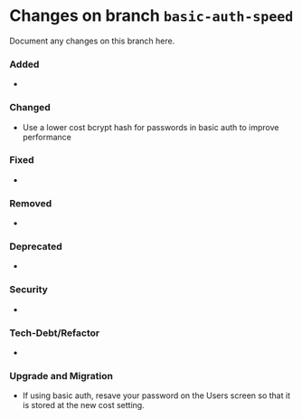 # Changes on branch `basic-auth-speed`
Document any changes on this branch here.
### Added
- 

### Changed
- Use a lower cost bcrypt hash for passwords in basic auth to improve performance 

### Fixed
- 

### Removed
- 

### Deprecated
- 

### Security
- 

### Tech-Debt/Refactor
- 

### Upgrade and Migration
- If using basic auth, resave your password on the Users screen so that it is stored at the new cost setting. 
